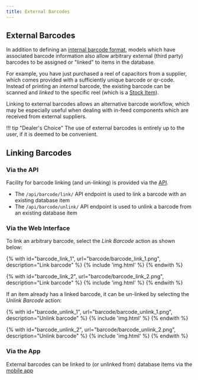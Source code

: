```yaml
---
title: External Barcodes
---
```


## External Barcodes

In addition to defining an [internal barcode format](./internal.md), models which have associated barcode information also allow arbitrary external (third party) barcodes to be assigned or "linked" to items in the database.

For example, you have just purchased a reel of capacitors from a supplier, which comes provided with a sufficiently unique barcode or qr-code. Instead of printing an *internal* barcode, the existing barcode can be scanned and *linked* to the specific reel (which is a [Stock Item](../stock/index.md#stock-item)).

Linking to external barcodes allows an alternative barcode workflow, which may be especially useful when dealing with in-feed components which are received from external suppliers.

!!! tip "Dealer's Choice"
    The use of external barcodes is entirely up to the user, if it is deemed to be convenient.

## Linking Barcodes

### Via the API

Facility for barcode linking (and un-linking) is provided via the [API](../api/index.md).

- The `/api/barcode/link/` API endpoint is used to link a barcode with an existing database item
- The `/api/barcode/unlink/` API endpoint is used to unlink a barcode from an existing database item

### Via the Web Interface

To link an arbitrary barcode, select the *Link Barcode* action as shown below:

{% with id="barcode_link_1", url="barcode/barcode_link_1.png", description="Link barcode" %}
{% include 'img.html' %}
{% endwith %}

{% with id="barcode_link_2", url="barcode/barcode_link_2.png", description="Link barcode" %}
{% include 'img.html' %}
{% endwith %}

If an item already has a linked barcode, it can be un-linked by selecting the *Unlink Barcode* action:

{% with id="barcode_unlink_1", url="barcode/barcode_unlink_1.png", description="Unlink barcode" %}
{% include 'img.html' %}
{% endwith %}

{% with id="barcode_unlink_2", url="barcode/barcode_unlink_2.png", description="Unlink barcode" %}
{% include 'img.html' %}
{% endwith %}

### Via the App

External barcodes can be linked to (or unlinked from) database items via the [mobile app](../app/barcode.md)
